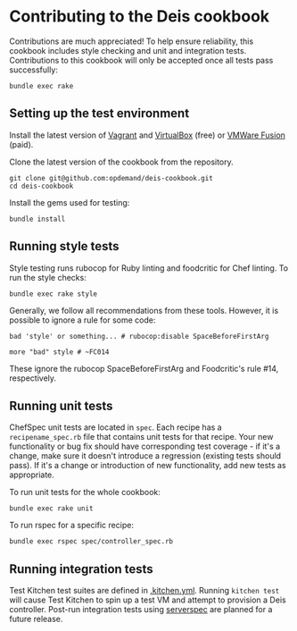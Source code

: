 # Contributing to the Deis cookbook
Contributions are much appreciated! To help ensure reliability, this cookbook includes style checking and unit and integration tests.
Contributions to this cookbook will only be accepted once all tests pass successfully:

    bundle exec rake

## Setting up the test environment

Install the latest version of [Vagrant](http://www.vagrantup.com/downloads.html) and [VirtualBox](https://www.virtualbox.org/wiki/Downloads) (free) or [VMWare Fusion](http://www.vmware.com/products/fusion) (paid).

Clone the latest version of the cookbook from the repository.

    git clone git@github.com:opdemand/deis-cookbook.git
    cd deis-cookbook

Install the gems used for testing:

    bundle install

## Running style tests
Style testing runs rubocop for Ruby linting and foodcritic for Chef linting. To run the style checks:

    bundle exec rake style

Generally, we follow all recommendations from these tools. However, it is possible to ignore a rule for some code:

    bad 'style' or something... # rubocop:disable SpaceBeforeFirstArg

    more "bad" style # ~FC014

These ignore the rubocop SpaceBeforeFirstArg and Foodcritic's rule #14, respectively.

## Running unit tests
ChefSpec unit tests are located in `spec`. Each recipe has a `recipename_spec.rb` file that contains unit tests for that recipe. Your new functionality or bug fix should have corresponding test coverage - if it's a change, make sure it doesn't introduce a regression (existing tests should pass). If it's a change or introduction of new functionality, add new tests as appropriate.

To run unit tests for the whole cookbook:

    bundle exec rake unit

To run rspec for a specific recipe:

    bundle exec rspec spec/controller_spec.rb

## Running integration tests

Test Kitchen test suites are defined in [.kitchen.yml](https://github.com/opdemand/deis-cookbook/blob/master/.kitchen.yml). Running `kitchen test` will cause Test Kitchen to spin up a test VM and attempt
to provision a Deis controller. Post-run integration tests using [serverspec](http://serverspec.org/) are planned for a future release.
